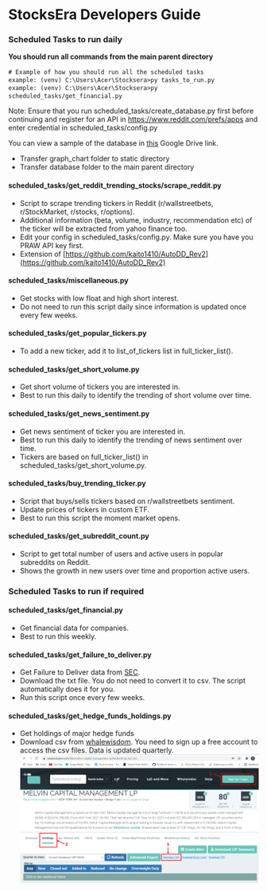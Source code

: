 # StocksEra Developers Guide

### Scheduled Tasks to run daily

<b>You should run all commands from the main parent directory</b>
```
# Example of how you should run all the scheduled tasks
example: (venv) C:\Users\Acer\Stocksera>py tasks_to_run.py
example: (venv) C:\Users\Acer\Stocksera>py scheduled_tasks/get_financial.py
```

Note: Ensure that you run scheduled_tasks/create_database.py first before continuing and register for an API in <a href="https://www.reddit.com/prefs/apps">https://www.reddit.com/prefs/apps </a> and enter credential in scheduled_tasks/config.py

You can view a sample of the database in <a href="https://drive.google.com/drive/folders/1qR7ssxnNzOUuvYCWR-kEajyoRoGKjbcT?usp=sharing">this</a> Google Drive link.
- Transfer graph_chart folder to static directory
- Transfer database folder to the main parent directory

#### scheduled_tasks/get_reddit_trending_stocks/scrape_reddit.py
- Script to scrape trending tickers in Reddit (r/wallstreetbets, r/StockMarket, r/stocks, r/options).
- Additional information (beta, volume, industry, recommendation etc) of the ticker will be extracted from yahoo finance too.
- Edit your config in scheduled_tasks/config.py. Make sure you have you PRAW API key first.
- Extension of [https://github.com/kaito1410/AutoDD_Rev2](https://github.com/kaito1410/AutoDD_Rev2)

#### scheduled_tasks/miscellaneous.py
- Get stocks with low float and high short interest.
- Do not need to run this script daily since information is updated once every few weeks.

#### scheduled_tasks/get_popular_tickers.py
- To add a new ticker, add it to list_of_tickers list in full_ticker_list().

#### scheduled_tasks/get_short_volume.py
- Get short volume of tickers you are interested in.
- Best to run this daily to identify the trending of short volume over time.

#### scheduled_tasks/get_news_sentiment.py
- Get news sentiment of ticker you are interested in.
- Best to run this daily to identify the trending of news sentiment over time.
- Tickers are based on full_ticker_list() in scheduled_tasks/get_short_volume.py.

#### scheduled_tasks/buy_trending_ticker.py
- Script that buys/sells tickers based on r/wallstreetbets sentiment.
- Update prices of tickers in custom ETF.
- Best to run this script the moment market opens.

#### scheduled_tasks/get_subreddit_count.py
- Script to get total number of users and active users in popular subreddits on Reddit.
- Shows the growth in new users over time and proportion active users.

### Scheduled Tasks to run if required

#### scheduled_tasks/get_financial.py
- Get financial data for companies.
- Best to run this weekly.

#### scheduled_tasks/get_failure_to_deliver.py
- Get Failure to Deliver data from [SEC](https://www.sec.gov/data/foiadocsfailsdatahtm).
- Download the txt file. You do not need to convert it to csv. The script automatically does it for you.
- Run this script once every few weeks.

#### scheduled_tasks/get_hedge_funds_holdings.py
- Get holdings of major hedge funds
- Download csv from [whalewisdom](https://whalewisdom.com/). You need to sign up a free account to access the csv files. Data is updated quarterly.
![Get hedge funds instructions](../static/images/get_hedge_funds_instructions.png)
